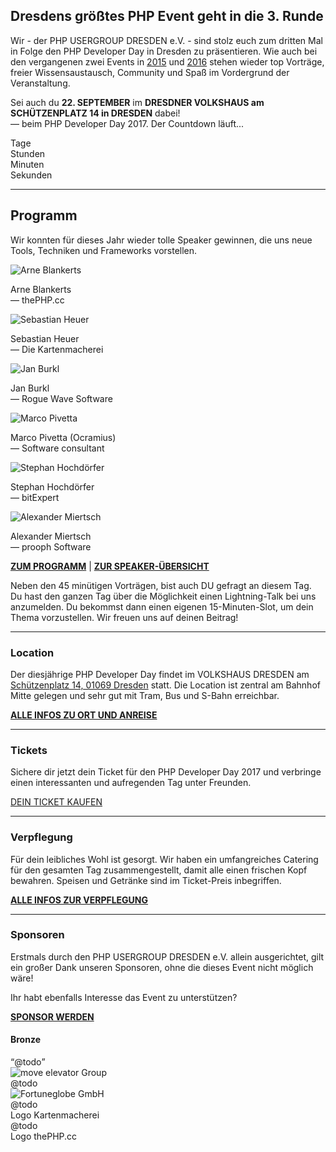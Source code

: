 ## Dresdens größtes PHP Event geht in die 3. Runde

Wir - der PHP USERGROUP DRESDEN e.V. - sind stolz euch zum dritten Mal in Folge den PHP Developer Day in Dresden zu präsentieren. 
Wie auch bei den vergangenen zwei Events in [2015](@baseUrl@/events/2015/php-developer-day.html) und [2016](@baseUrl@/events/2016/php-developer-day.html) 
stehen wieder top Vorträge, freier Wissensaustausch, Community und Spaß im Vordergrund der Veranstaltung.

Sei auch du **22. SEPTEMBER** im **DRESDNER VOLKSHAUS am SCHÜTZENPLATZ 14 in DRESDEN** dabei!<br>
&mdash; beim PHP Developer Day 2017. Der Countdown läuft...

<div id="clockdiv">
  <div>
    <span class="days"></span>
    <div class="smalltext">Tage</div>
  </div>
  <div>
    <span class="hours"></span>
    <div class="smalltext">Stunden</div>
  </div>
  <div>
    <span class="minutes"></span>
    <div class="smalltext">Minuten</div>
  </div>
  <div class="hidden-xs">
    <span class="seconds"></span>
    <div class="smalltext">Sekunden</div>
  </div>
</div>


<hr class="blockspace">

## Programm

Wir konnten für dieses Jahr wieder tolle Speaker gewinnen, die uns neue Tools, Techniken und Frameworks vorstellen.

<div class="row">
	<div class="col-xs-12 col-sm-6 col-md-4">
		<div class="intro-speaker">
			<img src="@baseUrl@/images/speakers/Arne_Blankerts.jpg" class="img-rounded img-responsive" alt="Arne Blankerts">
			<p class="text-center">
				Arne Blankerts<br>
				&mdash; thePHP.cc
			</p>
		</div>
	</div>
	<div class="col-xs-12 col-sm-6 col-md-4">
		<div class="intro-speaker">
			<img src="@baseUrl@/images/speakers/Sebastian_Heuer.jpg" class="img-rounded img-responsive" alt="Sebastian Heuer">
			<p class="text-center">
				Sebastian Heuer<br>
				&mdash; Die Kartenmacherei
			</p>
		</div>
	</div>
	<div class="col-xs-12 col-sm-6 col-md-4">
		<div class="intro-speaker">
			<img src="@baseUrl@/images/speakers/Jan_Burkl.jpg" class="img-rounded img-responsive" alt="Jan Burkl">
			<p class="text-center">
				Jan Burkl<br>
				&mdash; Rogue Wave Software
			</p>
		</div>
	</div>
	<div class="col-xs-12 col-sm-6 col-md-4">
		<div class="intro-speaker">
			<img src="@baseUrl@/images/speakers/Marco_Pivetta.jpg" class="img-rounded img-responsive" alt="Marco Pivetta">
			<p class="text-center">
				Marco Pivetta (Ocramius)<br>
				&mdash; Software consultant
			</p>
		</div>
	</div>
	<div class="col-xs-12 col-sm-6 col-md-4">
		<div class="intro-speaker">
			<img src="@baseUrl@/images/speakers/Stephan_Hochdoerfer.jpg" class="img-rounded img-responsive" alt="Stephan Hochdörfer">
			<p class="text-center">
				Stephan Hochdörfer<br>
				&mdash; bitExpert
			</p>
		</div>
	</div>
	<div class="col-xs-12 col-sm-6 col-md-4">
		<div class="intro-speaker">
			<img src="@baseUrl@/images/speakers/Alexander_Miertsch.jpg" class="img-rounded img-responsive" alt="Alexander Miertsch">
			<p class="text-center">
				Alexander Miertsch<br>
				&mdash; prooph Software
			</p>
		</div>
	</div>
</div>

**<i class="fa fa-arrow-right"></i> [ZUM PROGRAMM](@baseUrl@/phpdd17/programm.html)**
| **<i class="fa fa-arrow-right"></i> [ZUR SPEAKER-ÜBERSICHT](@baseUrl@/phpdd17/speaker.html)**

Neben den 45 minütigen Vorträgen, bist auch DU gefragt an diesem Tag. 
Du hast den ganzen Tag über die Möglichkeit einen Lightning-Talk bei uns anzumelden. 
Du bekommst dann einen eigenen 15-Minuten-Slot, um dein Thema vorzustellen.
Wir freuen uns auf deinen Beitrag!

<hr class="blockspace">

### Location

Der diesjährige PHP Developer Day findet im VOLKSHAUS DRESDEN am [Schützenplatz 14, 01069 Dresden](https://goo.gl/maps/sCmuZ2BMmNK2) statt. 
Die Location ist zentral am Bahnhof Mitte gelegen und sehr gut mit Tram, Bus und S-Bahn erreichbar. 

**<i class="fa fa-arrow-right"></i> [ALLE INFOS ZU ORT UND ANREISE](@baseUrl@/phpdd17/ort-und-anreise.html)**

<hr class="blockspace">
 
### Tickets

Sichere dir jetzt dein Ticket für den PHP Developer Day 2017 und verbringe einen interessanten und aufregenden Tag unter Freunden.

<div class="text-center">
	<a href="@baseUrl@/phpdd17/tickets.html" title="ZU DEN TICKETS" class="blockspace btn btn-block btn-success btn-lg text-uppercase">
		<i class="fa fa-ticket"></i> DEIN TICKET KAUFEN <i class="fa fa-ticket"></i>
	</a>
</div>

<hr class="blockspace">

### Verpflegung

Für dein leibliches Wohl ist gesorgt. Wir haben ein umfangreiches Catering für den gesamten Tag zusammengestellt, damit alle einen frischen Kopf bewahren. 
Speisen und Getränke sind im Ticket-Preis inbegriffen.

**<i class="fa fa-arrow-right"></i> [ALLE INFOS ZUR VERPFLEGUNG](@baseUrl@/phpdd17/verpflegung.html)**

<hr class="blockspace">

### Sponsoren

Erstmals durch den PHP USERGROUP DRESDEN e.V. allein ausgerichtet, gilt ein großer Dank unseren Sponsoren, ohne die dieses Event nicht möglich wäre!

Ihr habt ebenfalls Interesse das Event zu unterstützen?

**<i class="fa fa-arrow-right"></i> [SPONSOR WERDEN](@baseUrl@/phpdd17/sponsor-werden.html)**

#### Bronze

<div class="row">
	<div class="col-xs-12 col-sm-12 col-md-9 col-lg-10 text-center">
		<q>@todo</q> 
	</div>
	<div class="hidden-xs hidden-sm col-md-3 col-lg-2">
        <img src="@baseUrl@/images/sponsors/moveelevator.jpg" alt="move elevator Group" class="img-responsive">
    </div>
</div>

<div class="row">
	<div class="col-xs-12 col-sm-12 col-md-9 col-lg-10 text-center">
	    @todo
	</div>
	<div class="hidden-xs hidden-sm col-md-3 col-lg-2">
        <img src="@baseUrl@/images/sponsors/fortuneglobe.jpg" alt="Fortuneglobe GmbH" class="img-responsive">
    </div>
</div>

<div class="row">
	<div class="col-xs-12 col-sm-12 col-md-9 col-lg-10 text-center">
	    @todo
	</div>
	<div class="hidden-xs hidden-sm col-md-3 col-lg-2">
        Logo Kartenmacherei
    </div>
</div>

<div class="row">
	<div class="col-xs-12 col-sm-12 col-md-9 col-lg-10 text-center">
	    @todo
	</div>
	<div class="hidden-xs hidden-sm col-md-3 col-lg-2">
        Logo thePHP.cc
    </div>
</div>
